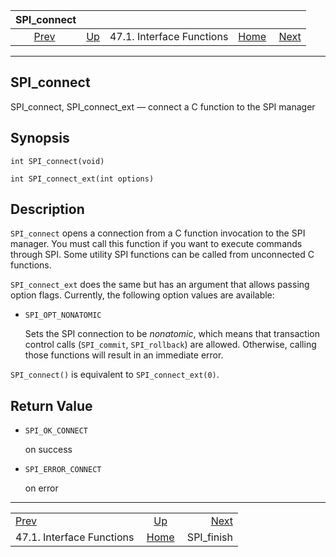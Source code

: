 <!--?xml version="1.0" encoding="UTF-8" standalone="no"?-->

|                       SPI\_connect                      |                                                      |                           |                                                       |                                           |
| :-----------------------------------------------------: | :--------------------------------------------------- | :-----------------------: | ----------------------------------------------------: | ----------------------------------------: |
| [Prev](spi-interface.html "47.1. Interface Functions")  | [Up](spi-interface.html "47.1. Interface Functions") | 47.1. Interface Functions | [Home](index.html "PostgreSQL 17devel Documentation") |  [Next](spi-spi-finish.html "SPI_finish") |

***

## SPI\_connect

SPI\_connect, SPI\_connect\_ext — connect a C function to the SPI manager

## Synopsis

    int SPI_connect(void)

<!---->

    int SPI_connect_ext(int options)

## Description

`SPI_connect` opens a connection from a C function invocation to the SPI manager. You must call this function if you want to execute commands through SPI. Some utility SPI functions can be called from unconnected C functions.

`SPI_connect_ext` does the same but has an argument that allows passing option flags. Currently, the following option values are available:

* `SPI_OPT_NONATOMIC`

    Sets the SPI connection to be *nonatomic*, which means that transaction control calls (`SPI_commit`, `SPI_rollback`) are allowed. Otherwise, calling those functions will result in an immediate error.

`SPI_connect()` is equivalent to `SPI_connect_ext(0)`.

## Return Value

* `SPI_OK_CONNECT`

    on success

* `SPI_ERROR_CONNECT`

    on error

***

|                                                         |                                                       |                                           |
| :------------------------------------------------------ | :---------------------------------------------------: | ----------------------------------------: |
| [Prev](spi-interface.html "47.1. Interface Functions")  |  [Up](spi-interface.html "47.1. Interface Functions") |  [Next](spi-spi-finish.html "SPI_finish") |
| 47.1. Interface Functions                               | [Home](index.html "PostgreSQL 17devel Documentation") |                               SPI\_finish |
